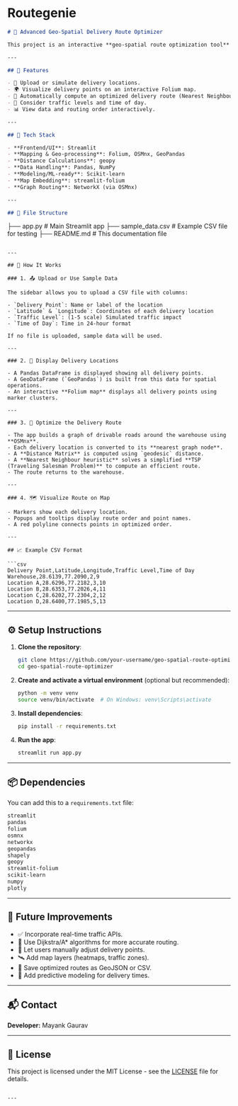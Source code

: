 # Routegenie


```markdown
# 🚀 Advanced Geo-Spatial Delivery Route Optimizer

This project is an interactive **geo-spatial route optimization tool** built using **Streamlit** and **Folium**, with intelligent routing based on delivery location data. It helps users visualize delivery points on a map and generates an **optimized delivery path** using a basic Traveling Salesman Problem (TSP) approach.

---

## 🧩 Features

- 📍 Upload or simulate delivery locations.
- 🌍 Visualize delivery points on an interactive Folium map.
- 🔄 Automatically compute an optimized delivery route (Nearest Neighbour heuristic).
- 🚦 Consider traffic levels and time of day.
- 📊 View data and routing order interactively.

---

## 🧰 Tech Stack

- **Frontend/UI**: Streamlit
- **Mapping & Geo-processing**: Folium, OSMnx, GeoPandas
- **Distance Calculations**: geopy
- **Data Handling**: Pandas, NumPy
- **Modeling/ML-ready**: Scikit-learn
- **Map Embedding**: streamlit-folium
- **Graph Routing**: NetworkX (via OSMnx)

---

## 📂 File Structure

```
├── app.py                # Main Streamlit app
├── sample_data.csv       # Example CSV file for testing
├── README.md             # This documentation file
```

---

## 📝 How It Works

### 1. 📤 Upload or Use Sample Data

The sidebar allows you to upload a CSV file with columns:

- `Delivery Point`: Name or label of the location
- `Latitude` & `Longitude`: Coordinates of each delivery location
- `Traffic Level`: (1-5 scale) Simulated traffic impact
- `Time of Day`: Time in 24-hour format

If no file is uploaded, sample data will be used.

---

### 2. 📌 Display Delivery Locations

- A Pandas DataFrame is displayed showing all delivery points.
- A GeoDataFrame (`GeoPandas`) is built from this data for spatial operations.
- An interactive **Folium map** displays all delivery points using marker clusters.

---

### 3. 🧭 Optimize the Delivery Route

- The app builds a graph of drivable roads around the warehouse using **OSMnx**.
- Each delivery location is converted to its **nearest graph node**.
- A **Distance Matrix** is computed using `geodesic` distance.
- A **Nearest Neighbour heuristic** solves a simplified **TSP (Traveling Salesman Problem)** to compute an efficient route.
- The route returns to the warehouse.

---

### 4. 🗺 Visualize Route on Map

- Markers show each delivery location.
- Popups and tooltips display route order and point names.
- A red polyline connects points in optimized order.

---

## 📈 Example CSV Format

```csv
Delivery Point,Latitude,Longitude,Traffic Level,Time of Day
Warehouse,28.6139,77.2090,2,9
Location A,28.6296,77.2182,3,10
Location B,28.6353,77.2026,4,11
Location C,28.6202,77.2304,2,12
Location D,28.6400,77.1985,5,13
```

---

## ⚙️ Setup Instructions

1. **Clone the repository**:
   ```bash
   git clone https://github.com/your-username/geo-spatial-route-optimizer.git
   cd geo-spatial-route-optimizer
   ```

2. **Create and activate a virtual environment** (optional but recommended):
   ```bash
   python -m venv venv
   source venv/bin/activate  # On Windows: venv\Scripts\activate
   ```

3. **Install dependencies**:
   ```bash
   pip install -r requirements.txt
   ```

4. **Run the app**:
   ```bash
   streamlit run app.py
   ```

---

## 📦 Dependencies

You can add this to a `requirements.txt` file:

```txt
streamlit
pandas
folium
osmnx
networkx
geopandas
shapely
geopy
streamlit-folium
scikit-learn
numpy
plotly
```

---

## 🧠 Future Improvements

- ✅ Incorporate real-time traffic APIs.
- 🧭 Use Dijkstra/A* algorithms for more accurate routing.
- 📍 Let users manually adjust delivery points.
- 🛰 Add map layers (heatmaps, traffic zones).
- 💾 Save optimized routes as GeoJSON or CSV.
- 🧠 Add predictive modeling for delivery times.

---

## 📬 Contact

**Developer:** Mayank Gaurav

---

## 🏁 License

This project is licensed under the MIT License - see the [LICENSE](LICENSE) file for details.
```

---
